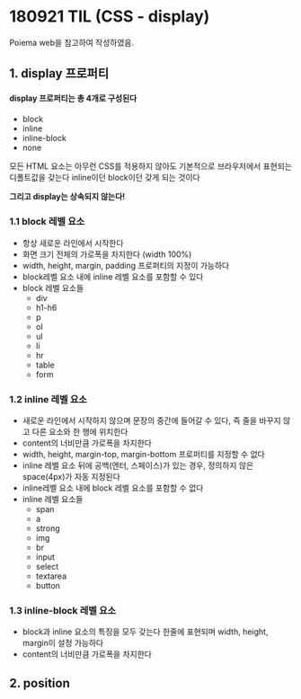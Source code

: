 # 180921 TIL (CSS - display)

Poiema web을 참고하여 작성하였음.

## 1. display 프로퍼티

#### display 프로퍼티는 총 4개로 구성된다

- block
- inline
- inline-block
- none

모든 HTML 요소는 아무런 CSS를 적용하지 않아도 기본적으로 브라우저에서 표현되는 디폴트값을 갖는다 inline이던 block이던 갖게 되는 것이다

**그리고 display는 상속되지 않는다!**

### 1.1 block 레벨 요소

- 항상 새로운 라인에서 시작한다
- 화면 크기 전체의 가로폭을 차지한다 (width 100%)
- width, height, margin, padding 프로퍼티의 지정이 가능하다
- block레벨 요소 내에 inline 레벨 요소를 포함할 수 있다
- block 레벨 요소들
  - div
  - h1-h6
  - p
  - ol
  - ul
  - li
  - hr
  - table
  - form

### 1.2 inline 레벨 요소

- 새로운 라인에서 시작하지 않으며 문장의 중간에 들어갈 수 있다, 즉 줄을 바꾸지 않고 다른 요소와 한 행에 위치한다
- content의 너비만큼 가로폭을 차지한다
- width, height, margin-top, margin-bottom 프로퍼티를 지정할 수 없다
- inline 레벨 요소 뒤에 공백(엔터, 스페이스)가 있는 경우, 정의하지 않은 space(4px)가 자동 지정된다
- inline레벨 요소 내에 block 레벨 요소를 포함할 수 없다
- inline 레벨 요소들
  - span
  - a
  - strong
  - img
  - br
  - input
  - select
  - textarea
  - button

### 1.3 inline-block 레벨 요소

- block과 inline 요소의 특징을 모두 갖는다 한줄에 표현되며 width, height, margin이 설정 가능하다
- content의 너비만큼 가로폭을 차지한다



## 2. position

